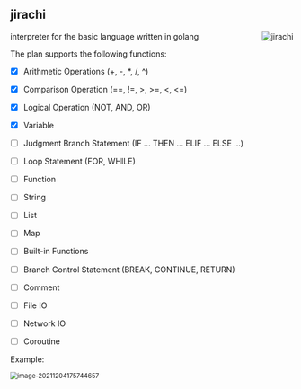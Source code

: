 ## jirachi

<img align="right" alt="jirachi" src="https://img.caiyifan.cn/typora_picgo/Jirachi.png" />

interpreter for the basic language written in golang

The plan supports the following functions:

- [x] Arithmetic Operations (+, -, *, /, ^)
- [x] Comparison Operation (==, !=, >, >=, <, <=)
- [x] Logical Operation (NOT, AND, OR)
- [x] Variable
- [ ] Judgment Branch Statement (IF ... THEN ... ELIF ... ELSE ...)
- [ ] Loop Statement (FOR, WHILE)
- [ ] Function
- [ ] String
- [ ] List
- [ ] Map
- [ ] Built-in Functions
- [ ] Branch Control Statement (BREAK, CONTINUE, RETURN)
- [ ] Comment
- [ ] File IO
- [ ] Network IO
- [ ] Coroutine



Example:

<img src="https://img.caiyifan.cn/typora_picgo/image-20211204175744657.png" alt="image-20211204175744657" style="zoom:80%;" /> 

